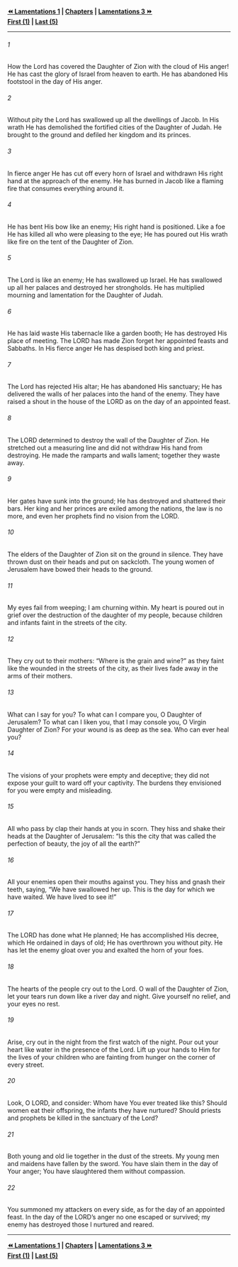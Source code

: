   
**[⏪ Lamentations 1](./Lamentations%201.md) | [Chapters](./_index.md) | [Lamentations 3 ⏩](./Lamentations%203.md)**  
**[First (1)](./Lamentations%201.md) | [Last (5)](./Lamentations%205.md)**  
  
---  
  
###### 1  
How the Lord has covered the Daughter of Zion with the cloud of His anger! He has cast the glory of Israel from heaven to earth. He has abandoned His footstool in the day of His anger.  
  
###### 2  
Without pity the Lord has swallowed up all the dwellings of Jacob. In His wrath He has demolished the fortified cities of the Daughter of Judah. He brought to the ground and defiled her kingdom and its princes.  
  
###### 3  
In fierce anger He has cut off every horn of Israel and withdrawn His right hand at the approach of the enemy. He has burned in Jacob like a flaming fire that consumes everything around it.  
  
###### 4  
He has bent His bow like an enemy; His right hand is positioned. Like a foe He has killed all who were pleasing to the eye; He has poured out His wrath like fire on the tent of the Daughter of Zion.  
  
###### 5  
The Lord is like an enemy; He has swallowed up Israel. He has swallowed up all her palaces and destroyed her strongholds. He has multiplied mourning and lamentation for the Daughter of Judah.  
  
###### 6  
He has laid waste His tabernacle like a garden booth; He has destroyed His place of meeting. The LORD has made Zion forget her appointed feasts and Sabbaths. In His fierce anger He has despised both king and priest.  
  
###### 7  
The Lord has rejected His altar; He has abandoned His sanctuary; He has delivered the walls of her palaces into the hand of the enemy. They have raised a shout in the house of the LORD as on the day of an appointed feast.  
  
###### 8  
The LORD determined to destroy the wall of the Daughter of Zion. He stretched out a measuring line and did not withdraw His hand from destroying. He made the ramparts and walls lament; together they waste away.  
  
###### 9  
Her gates have sunk into the ground; He has destroyed and shattered their bars. Her king and her princes are exiled among the nations, the law is no more, and even her prophets find no vision from the LORD.  
  
###### 10  
The elders of the Daughter of Zion sit on the ground in silence. They have thrown dust on their heads and put on sackcloth. The young women of Jerusalem have bowed their heads to the ground.  
  
###### 11  
My eyes fail from weeping; I am churning within. My heart is poured out in grief over the destruction of the daughter of my people, because children and infants faint in the streets of the city.  
  
###### 12  
They cry out to their mothers: “Where is the grain and wine?” as they faint like the wounded in the streets of the city, as their lives fade away in the arms of their mothers.  
  
###### 13  
What can I say for you? To what can I compare you, O Daughter of Jerusalem? To what can I liken you, that I may console you, O Virgin Daughter of Zion? For your wound is as deep as the sea. Who can ever heal you?  
  
###### 14  
The visions of your prophets were empty and deceptive; they did not expose your guilt to ward off your captivity. The burdens they envisioned for you were empty and misleading.  
  
###### 15  
All who pass by clap their hands at you in scorn. They hiss and shake their heads at the Daughter of Jerusalem: “Is this the city that was called the perfection of beauty, the joy of all the earth?”  
  
###### 16  
All your enemies open their mouths against you. They hiss and gnash their teeth, saying, “We have swallowed her up. This is the day for which we have waited. We have lived to see it!”  
  
###### 17  
The LORD has done what He planned; He has accomplished His decree, which He ordained in days of old; He has overthrown you without pity. He has let the enemy gloat over you and exalted the horn of your foes.  
  
###### 18  
The hearts of the people cry out to the Lord. O wall of the Daughter of Zion, let your tears run down like a river day and night. Give yourself no relief, and your eyes no rest.  
  
###### 19  
Arise, cry out in the night from the first watch of the night. Pour out your heart like water in the presence of the Lord. Lift up your hands to Him for the lives of your children who are fainting from hunger on the corner of every street.  
  
###### 20  
Look, O LORD, and consider: Whom have You ever treated like this? Should women eat their offspring, the infants they have nurtured? Should priests and prophets be killed in the sanctuary of the Lord?  
  
###### 21  
Both young and old lie together in the dust of the streets. My young men and maidens have fallen by the sword. You have slain them in the day of Your anger; You have slaughtered them without compassion.  
  
###### 22  
You summoned my attackers on every side, as for the day of an appointed feast. In the day of the LORD’s anger no one escaped or survived; my enemy has destroyed those I nurtured and reared.  
  
  
---  
  
**[⏪ Lamentations 1](./Lamentations%201.md) | [Chapters](./_index.md) | [Lamentations 3 ⏩](./Lamentations%203.md)**  
**[First (1)](./Lamentations%201.md) | [Last (5)](./Lamentations%205.md)**  
  
